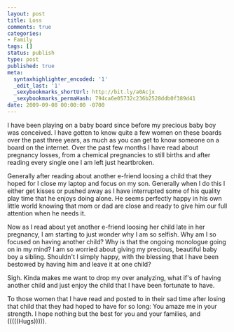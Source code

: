 ```yaml
---
layout: post
title: Loss
comments: true
categories:
- Family
tags: []
status: publish
type: post
published: true
meta:
  syntaxhighlighter_encoded: '1'
  _edit_last: '1'
  _sexybookmarks_shortUrl: http://bit.ly/a0Acjx
  _sexybookmarks_permaHash: 794ca6e05732c236b2528ddb0f389d41
date: 2009-09-08 00:00:00 -0700
---
```

I have been playing on a baby board since before my precious baby boy was conceived.  I have gotten to know quite a few women on these boards over the past three years, as much as you can get to know someone on a board on the internet.  Over the past few months I have read about pregnancy losses, from a chemical pregnancies to still births and after reading every single one I am left just heartbroken.  

Generally after reading about another e-friend loosing a child that they hoped for I close my laptop and focus on my son.  Generally when I do this I either get kisses or pushed away as I have interrupted some of his quality play time that he enjoys doing alone.  He seems perfectly happy in his own little world knowing that mom or dad are close and ready to give him our full attention when he needs it.

Now as I read about yet another e-friend loosing her child late in her pregnancy, I am starting to just wonder why I am so selfish.  Why am I so focused on having another child?  Why is that the ongoing monologue going on in my mind?  I am so worried about giving my precious, beautiful baby boy a sibling.  Shouldn't I simply happy, with the blessing that I have been bestowed by having him and leave it at one child?  

Sigh.  Kinda makes me want to drop my over analyzing, what if's of having another child and just enjoy the child that I have been fortunate to have.

To those women that I have read and posted to in their sad time after losing that child that they had hoped to have for so long:  You amaze me in your strength.  I hope nothing but the best for you and your families, and  (((((Hugs))))).
